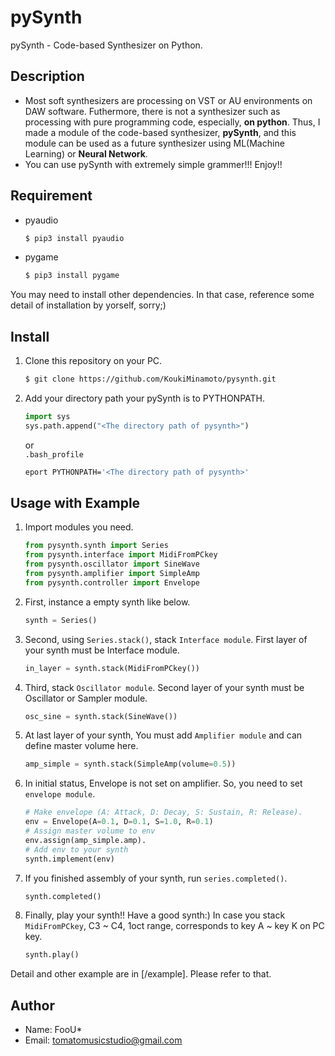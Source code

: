 pySynth
====
pySynth - Code-based Synthesizer on Python.

## Description
- Most soft synthesizers are processing on VST or AU environments on DAW software. 
  Futhermore, there is not a synthesizer such as processing with pure programming code, especially, **on python**.
  Thus, I made a module of the code-based synthesizer, **pySynth**, and this module can be used as a future synthesizer 
  using ML(Machine Learning) or **Neural Network**.
- You can use pySynth with extremely simple grammer!!! Enjoy!!
  
## Requirement
- pyaudio  
    ```sh
    $ pip3 install pyaudio 
    ```  
- pygame  
    ```sh
    $ pip3 install pygame
    ```  
  
You may need to install other dependencies. In that case, reference some detail of installation by yorself, sorry;)

## Install
1. Clone this repository on your PC.
    ```sh
    $ git clone https://github.com/KoukiMinamoto/pysynth.git
    ```
1. Add your directory path your pySynth is to PYTHONPATH.
    ```python
    import sys
    sys.path.append("<The directory path of pysynth>")
    ```
    or  
    `.bash_profile`
    ```sh
    eport PYTHONPATH='<The directory path of pysynth>'
    ```

## Usage with Example
1. Import modules you need.
    ```python
    from pysynth.synth import Series
    from pysynth.interface import MidiFromPCkey
    from pysynth.oscillator import SineWave
    from pysynth.amplifier import SimpleAmp
    from pysynth.controller import Envelope
    ```
1. First, instance a empty synth like below.
    ```python
    synth = Series()
    ```
1. Second, using `Series.stack()`, stack `Interface module`. 
   First layer of your synth must be Interface module.
    ```python
    in_layer = synth.stack(MidiFromPCkey())
    ```
1. Third, stack `Oscillator module`.
   Second layer of your synth must be Oscillator or Sampler module.
    ```python
    osc_sine = synth.stack(SineWave())
    ```
1. At last layer of your synth, You must add `Amplifier module` and can define master volume here.
    ```python
    amp_simple = synth.stack(SimpleAmp(volume=0.5))
    ```
1. In initial status, Envelope is not set on amplifier. So, you need to set `envelope module`.
    ```python
    # Make envelope (A: Attack, D: Decay, S: Sustain, R: Release).
    env = Envelope(A=0.1, D=0.1, S=1.0, R=0.1)
    # Assign master volume to env
    env.assign(amp_simple.amp).
    # Add env to your synth
    synth.implement(env)
    ```
1. If you finished assembly of your synth, run `series.completed()`.
    ```python
    synth.completed()
    ```
1. Finally, play your synth!! Have a good synth:)
   In case you stack `MidiFromPCkey`, C3 ~ C4, 1oct range, corresponds to key A ~ key K on PC key.
    ```python
    synth.play()
    ```
Detail and other example are in [/example]. Please refer to that.
    
## Author
- Name: FooU*
- Email: tomatomusicstudio@gmail.com
